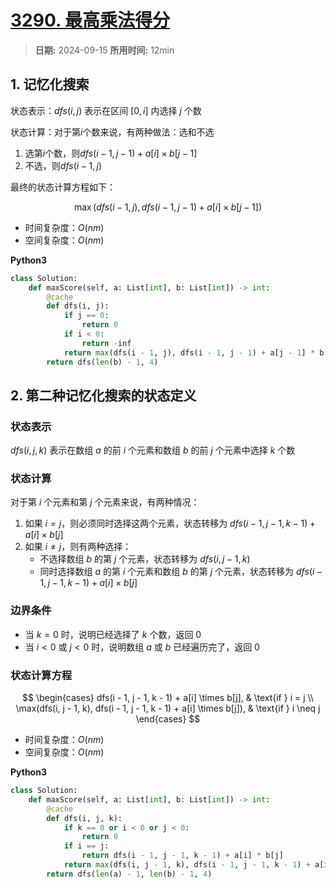# [3290. 最高乘法得分](https://leetcode.cn/problems/maximum-multiplication-score/description/)

> **日期:** 2024-09-15
> **所用时间:** 12min

## 1. 记忆化搜索

状态表示：$dfs(i, j)$ 表示在区间 $[0, i]$ 内选择 $j$ 个数

状态计算：对于第$i$个数来说，有两种做法：选和不选

1. 选第$i$个数，则$dfs(i - 1, j - 1) + a[i] \times b[j - 1]$
2. 不选，则$dfs(i - 1, j)$

最终的状态计算方程如下：

$$
    \max(dfs(i - 1, j), dfs(i - 1, j - 1) + a[i] \times b[j - 1])
$$

- 时间复杂度：$O(nm)$
- 空间复杂度：$O(nm)$

**Python3**

```python
class Solution:
    def maxScore(self, a: List[int], b: List[int]) -> int:
        @cache
        def dfs(i, j):
            if j == 0:
                return 0
            if i < 0:
                return -inf
            return max(dfs(i - 1, j), dfs(i - 1, j - 1) + a[j - 1] * b[i])
        return dfs(len(b) - 1, 4)
```

## 2. 第二种记忆化搜索的状态定义

### 状态表示

$dfs(i, j, k)$ 表示在数组 $a$ 的前 $i$ 个元素和数组 $b$ 的前 $j$ 个元素中选择 $k$ 个数

### 状态计算

对于第 $i$ 个元素和第 $j$ 个元素来说，有两种情况：

1. 如果 $i = j$，则必须同时选择这两个元素，状态转移为 $dfs(i - 1, j - 1, k - 1) + a[i] \times b[j]$
2. 如果 $i \neq j$，则有两种选择：
   - 不选择数组 $b$ 的第 $j$ 个元素，状态转移为 $dfs(i, j - 1, k)$
   - 同时选择数组 $a$ 的第 $i$ 个元素和数组 $b$ 的第 $j$ 个元素，状态转移为 $dfs(i - 1, j - 1, k - 1) + a[i] \times b[j]$

### 边界条件

- 当 $k = 0$ 时，说明已经选择了 $k$ 个数，返回 0
- 当 $i < 0$ 或 $j < 0$ 时，说明数组 $a$ 或 $b$ 已经遍历完了，返回 0

### 状态计算方程

$$
\begin{cases}
dfs(i - 1, j - 1, k - 1) + a[i] \times b[j], & \text{if } i = j \\
\max(dfs(i, j - 1, k), dfs(i - 1, j - 1, k - 1) + a[i] \times b[j]), & \text{if } i \neq j
\end{cases}
$$

- 时间复杂度：$O(nm)$
- 空间复杂度：$O(nm)$

**Python3**

```python
class Solution:
    def maxScore(self, a: List[int], b: List[int]) -> int:
        @cache
        def dfs(i, j, k):
            if k == 0 or i < 0 or j < 0:
                return 0
            if i == j:
                return dfs(i - 1, j - 1, k - 1) + a[i] * b[j]
            return max(dfs(i, j - 1, k), dfs(i - 1, j - 1, k - 1) + a[i] * b[j])
        return dfs(len(a) - 1, len(b) - 1, 4)
```